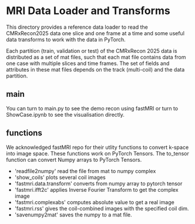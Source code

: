 # MRI Data Loader and Transforms
This directory provides a reference data loader to read the CMRxRecon2025 data one
slice and one frame at a time and some useful data transforms to work with the data in PyTorch.

Each partition (train, validation or test) of the CMRxRecon 2025 data is distributed as a set of mat files, such that each mat file contains data from one case with multiple slices and time frames. The set of fields and attributes in these mat files depends on the track (multi-coil) and the data partition.

## main
You can turn to main.py to see the demo recon using fastMRI or turn to ShowCase.ipynb to see the visualisation directly.


## functions
We acknowledged fastMRI repo for their utlity functions to convert k-space into image space. These functions work on PyTorch Tensors. The to_tensor function can convert Numpy arrays to PyTorch Tensors.

* 'readfile2numpy' read the file from mat to numpy complex
* 'show_coils' plots several coil images 
* 'fastmri.data.transform' converts from numpy array to pytorch tensor
* 'fastmri.ifft2c' applies Inverse Fourier Transform to get the complex image
* 'fastmri.complexabs' computes absolute value to get a real image
* 'fastmri.rss' gives the coil-combined images with the specified coil dim.
* 'savenumpy2mat' saves the numpy to a mat file.